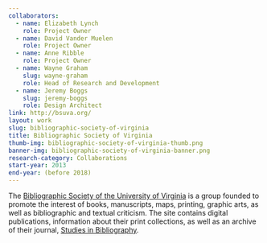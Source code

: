 ```yaml
---
collaborators:
  - name: Elizabeth Lynch
    role: Project Owner
  - name: David Vander Muelen
    role: Project Owner
  - name: Anne Ribble
    role: Project Owner
  - name: Wayne Graham
    slug: wayne-graham
    role: Head of Research and Development
  - name: Jeremy Boggs
    slug: jeremy-boggs
    role: Design Architect
link: http://bsuva.org/
layout: work
slug: bibliographic-society-of-virginia
title: Bibliographic Society of Virginia
thumb-img: bibliographic-society-of-virginia-thumb.png
banner-img: bibliographic-society-of-virginia-banner.png
research-category: Collaborations
start-year: 2013
end-year: (before 2018)
---
```


The [Bibliographic Society of the University of Virginia](http://bsuva.org/) is a group founded to promote the interest of books, manuscripts, maps, printing, graphic arts, as well as bibliographic and textual criticism. The site contains digital publications, information about their print collections, as well as an archive of their journal, [Studies in Bibliography](http://bsuva.org/wordpress/studies-in-bibliography/). 
